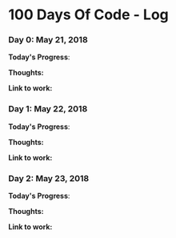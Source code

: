 # 100 Days Of Code - Log

### Day 0: May 21, 2018

**Today's Progress**: 

**Thoughts:** 

**Link to work:** 

### Day 1: May 22, 2018

**Today's Progress**: 

**Thoughts:** 

**Link to work:** 

### Day 2: May 23, 2018

**Today's Progress**: 

**Thoughts:** 

**Link to work:** 